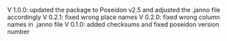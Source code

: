 V 1.0.0: updated the package to Poseidon v2.5 and adjusted the .janno file accordingly
V 0.2.1: fixed wrong place names
V 0.2.0: fixed wrong column names in .janno file
V 0.1.0: added checksums and fixed poseidon version number
